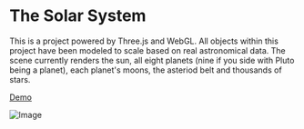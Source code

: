 The Solar System
================

This is a project powered by Three.js and WebGL. All objects within this project have been modeled to scale based on real astronomical data. The scene currently renders the sun, all eight planets (nine if you side with Pluto being a planet), each planet's moons, the asteriod belt and thousands of stars.

[Demo](http://sanderblue.github.io/solar-system-threejs/)

![Image](http://sanderblue.github.io/assets/screenshots/screenshot_solarsystem_saturn.png)
